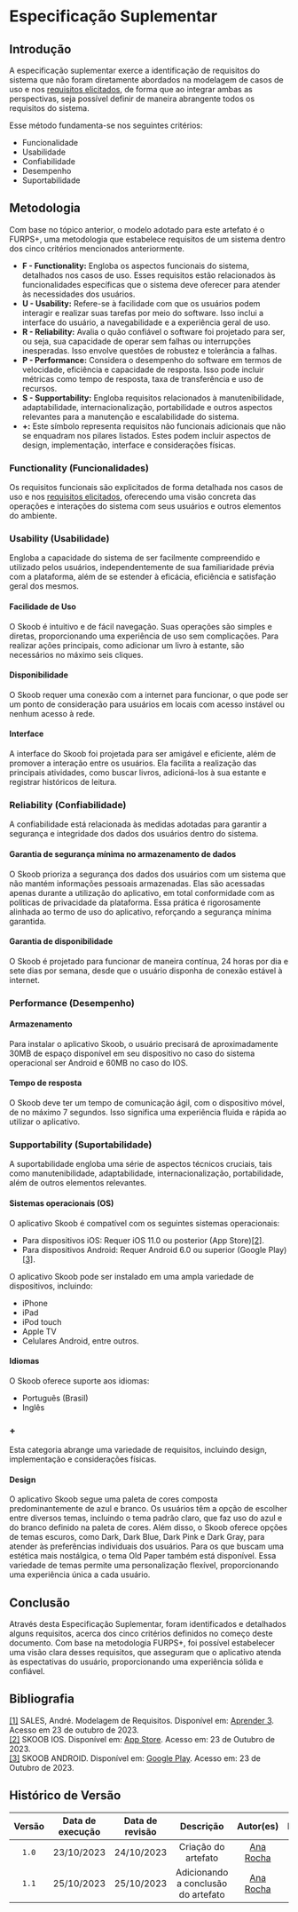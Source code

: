 # Especificação Suplementar

## Introdução

A especificação suplementar exerce a identificação de requisitos do sistema que não foram diretamente abordados na modelagem de casos de uso e nos [requisitos elicitados](../elicitacao/requisitos.md), de forma que ao integrar ambas as perspectivas, seja possível definir de maneira abrangente todos os requisitos do sistema.

Esse método fundamenta-se nos seguintes critérios:

- Funcionalidade
- Usabilidade
- Confiabilidade
- Desempenho
- Suportabilidade

## Metodologia

Com base no tópico anterior, o modelo adotado para este artefato é o FURPS+, uma metodologia que estabelece requisitos de um sistema dentro dos cinco critérios mencionados anteriormente.

- __F - Functionality:__ Engloba os aspectos funcionais do sistema, detalhados nos casos de uso. Esses requisitos estão relacionados às funcionalidades específicas que o sistema deve oferecer para atender às necessidades dos usuários.
- __U - Usability:__ Refere-se à facilidade com que os usuários podem interagir e realizar suas tarefas por meio do software. Isso inclui a interface do usuário, a navegabilidade e a experiência geral de uso.
- __R - Reliability:__ Avalia o quão confiável o software foi projetado para ser, ou seja, sua capacidade de operar sem falhas ou interrupções inesperadas. Isso envolve questões de robustez e tolerância a falhas.
- __P - Performance:__ Considera o desempenho do software em termos de velocidade, eficiência e capacidade de resposta. Isso pode incluir métricas como tempo de resposta, taxa de transferência e uso de recursos.
- __S - Supportability:__ Engloba requisitos relacionados à manutenibilidade, adaptabilidade, internacionalização, portabilidade e outros aspectos relevantes para a manutenção e escalabilidade do sistema.
- __+:__ Este símbolo representa requisitos não funcionais adicionais que não se enquadram nos pilares listados. Estes podem incluir aspectos de design, implementação, interface e considerações físicas. 

### Functionality (Funcionalidades)

Os requisitos funcionais são explicitados de forma detalhada nos casos de uso e nos [requisitos elicitados](../elicitacao/requisitos.md), oferecendo uma visão concreta das operações e interações do sistema com seus usuários e outros elementos do ambiente.

### Usability (Usabilidade)

Engloba a capacidade do sistema de ser facilmente compreendido e utilizado pelos usuários, independentemente de sua familiaridade prévia com a plataforma, além de se estender à eficácia, eficiência e satisfação geral dos mesmos.

#### Facilidade de Uso

O Skoob é intuitivo e de fácil navegação. Suas operações são simples e diretas, proporcionando uma experiência de uso sem complicações. Para realizar ações principais, como adicionar um livro à estante, são necessários no máximo seis cliques.

#### Disponibilidade

O Skoob requer uma conexão com a internet para funcionar, o que pode ser um ponto de consideração para usuários em locais com acesso instável ou nenhum acesso à rede.

#### Interface

A interface do Skoob foi projetada para ser amigável e eficiente, além de promover a interação entre os usuários. Ela facilita a realização das principais atividades, como buscar livros, adicioná-los à sua estante e registrar históricos de leitura.

### Reliability (Confiabilidade)

A confiabilidade está relacionada às medidas adotadas para garantir a segurança e integridade dos dados dos usuários dentro do sistema.

#### Garantia de segurança mínima no armazenamento de dados

O Skoob prioriza a segurança dos dados dos usuários com um sistema que não mantém informações pessoais armazenadas. Elas são acessadas apenas durante a utilização do aplicativo, em total conformidade com as políticas de privacidade da plataforma. Essa prática é rigorosamente alinhada ao termo de uso do aplicativo, reforçando a segurança mínima garantida.

#### Garantia de disponibilidade

O Skoob é projetado para funcionar de maneira contínua, 24 horas por dia e sete dias por semana, desde que o usuário disponha de conexão estável à internet.

### Performance (Desempenho)

#### Armazenamento

Para instalar o aplicativo Skoob, o usuário precisará de aproximadamente 30MB de espaço disponível em seu dispositivo no caso do sistema operacional ser Android e 60MB no caso do IOS.

#### Tempo de resposta

O Skoob deve ter um tempo de comunicação ágil, com o dispositivo móvel, de no máximo 7 segundos. Isso significa uma experiência fluida e rápida ao utilizar o aplicativo.

### Supportability (Suportabilidade)

A suportabilidade engloba uma série de aspectos técnicos cruciais, tais como manutenibilidade, adaptabilidade, internacionalização, portabilidade, além de outros elementos relevantes.

#### Sistemas operacionais (OS)

O aplicativo Skoob é compatível com os seguintes sistemas operacionais:

- Para dispositivos iOS: Requer iOS 11.0 ou posterior (App Store)<a id="a" href="#bb">[2]</a>.
- Para dispositivos Android: Requer Android 6.0 ou superior (Google Play)<a id="a" href="#cc">[3]</a>.

O aplicativo Skoob pode ser instalado em uma ampla variedade de dispositivos, incluindo:

- iPhone
- iPad
- iPod touch
- Apple TV
- Celulares Android, entre outros.

#### Idiomas

O Skoob oferece suporte aos idiomas:

- Português (Brasil)
- Inglês

### +

Esta categoria abrange uma variedade de requisitos, incluindo design, implementação e considerações físicas.

#### Design

O aplicativo Skoob segue uma paleta de cores composta predominantemente de azul e branco. Os usuários têm a opção de escolher entre diversos temas, incluindo o tema padrão claro, que faz uso do azul e do branco definido na paleta de cores. Além disso, o Skoob oferece opções de temas escuros, como Dark, Dark Blue, Dark Pink e Dark Gray, para atender às preferências individuais dos usuários. Para os que buscam uma estética mais nostálgica, o tema Old Paper também está disponível. Essa variedade de temas permite uma personalização flexível, proporcionando uma experiência única a cada usuário.

## Conclusão

Através desta Especificação Suplementar, foram identificados e detalhados alguns requisitos, acerca dos cinco critérios definidos no começo deste documento. Com base na metodologia FURPS+, foi possível estabelecer uma visão clara desses requisitos, que asseguram que o aplicativo atenda às espectativas do usuário, proporcionando uma experiência sólida e confiável.

## Bibliografia

<a id="aa" href="#a">[1]</a> SALES, André. Modelagem de Requisitos. Disponível em: [Aprender 3](https://aprender3.unb.br/pluginfile.php/2692803/mod_resource/content/1/Requisitos%20-%20Aula%20013a.pdf). Acesso em 23 de outubro de 2023.<br>
<a id="bb" href="#a">[2]</a> SKOOB IOS. Disponível em: [App Store](https://apps.apple.com/br/app/skoob-organize-suas-leituras/id904670263). Acesso em: 23 de Outubro de 2023.<br>
<a id="cc" href="#a">[3]</a> SKOOB ANDROID. Disponível em: [Google Play](https://play.google.com/store/apps/details?id=com.gaudium.skoob). Acesso em: 23 de Outubro de 2023.<br>

## Histórico de Versão

| Versão | Data de execução | Data de revisão |             Descrição             |                      Autor(es)                       |                     Revisor(es)                      |
| :----: | :--------------: | :-------------: | :-------------------------------: | :--------------------------------------------------: | :--------------------------------------------------: |
| `1.0`  |    23/10/2023    |   24/10/2023    | Criação do artefato |   [Ana Rocha](https://github.com/anaaroch)    | [Rafael Amancio](https://github.com/Rafael-gc) |
| `1.1`  |    25/10/2023    |   25/10/2023    | Adicionando a conclusão do artefato |   [Ana Rocha](https://github.com/anaaroch)    | Todos |


